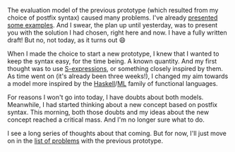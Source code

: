 The evaluation model of the previous prototype (which resulted from my choice of
postfix syntax) caused many problems. I've already
[presented some examples](/daily/2025-01-24). And I swear, the plan up until
yesterday, was to present you with the solution I had chosen, right here and
now. I have a fully written draft! But no, not today, as it turns out 😄

When I made the choice to start a new prototype, I knew that I wanted to keep
the syntax easy, for the time being. A known quantity. And my first thought was
to use [S-expressions], or something closely inspired by them. As time went on
(it's already been three weeks!), I changed my aim towards a model more inspired
by the [Haskell]/[ML] family of functional languages.

For reasons I won't go into today, I have doubts about both models. Meanwhile, I
had started thinking about a new concept based on postfix syntax. This morning,
both those doubts and my ideas about the new concept reached a critical mass.
And I'm no longer sure what to do.

I see a long series of thoughts about that coming. But for now, I'll just move
on in the [list of problems](/daily/2025-01-10) with the previous prototype.

[S-expressions]: https://en.wikipedia.org/wiki/S-expression
[Haskell]: https://www.haskell.org/
[ML]: https://en.wikipedia.org/wiki/ML_(programming_language)
